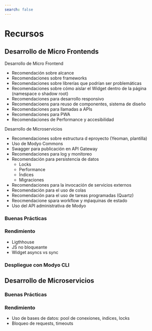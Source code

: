 ```yaml
---
search: false
---
```


# Recursos

## Desarrollo de Micro Frontends

Desarrollo de Micro Frontend
- Recomendación sobre alcance
- Recomendaciones sobre frameworks
- Recomendaciones sobre librerías que podrían ser problemáticas
- Recomendaciones sobre cómo aislar el Widget dentro de la página (namespace o shadow root)
- Recomendaciones para desarrollo responsivo
- Recomendacioens para reuso de componentes, sistema de diseño
- Recomendaciones para llamadas a APIs
- Recomendaciones para PWA
- Recomendaciones de Performance y accesibilidad

Desarrollo de Microservicios
- Recomendaciones sobre estructura d eproyecto (Yeoman, plantilla)
- Uso de Modyo Commons
- Swagger para publicación en API Gateway
- Recomendaciones para log y monitoreo
- Recomendación para persistencia de datos
    - Locks
    - Performance
    - Índices
    - Migraciones
- Recomendaciones para la invocación de servicios externos
- Recomendación para el uso de colas
- Recomendación para el uso de tareas programadas (Quartz)
- Reocmendacione spara workflow y mṕaquinas de estado
- Uso del API administrativa de Modyo

### Buenas Prácticas


### Rendimiento

- Ligthhouse
- JS no bloqueante
- Widget asyncs vs sync


### Despliegue con Modyo CLI


## Desarrollo de Microservicios

### Buenas Prácticas



### Rendimiento
- Uso de bases de datos: pool de conexiones, índices, locks
- Bloqueo de requests, timeouts


## 

